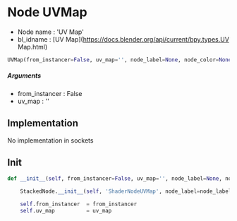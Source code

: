 # Node UVMap

- Node name : 'UV Map'
- bl_idname : [UV Map](https://docs.blender.org/api/current/bpy.types.UV Map.html)


``` python
UVMap(from_instancer=False, uv_map='', node_label=None, node_color=None)
```
##### Arguments

- from_instancer : False
- uv_map : ''

## Implementation

No implementation in sockets

## Init

``` python
def __init__(self, from_instancer=False, uv_map='', node_label=None, node_color=None):

    StackedNode.__init__(self, 'ShaderNodeUVMap', node_label=node_label, node_color=node_color)

    self.from_instancer  = from_instancer
    self.uv_map          = uv_map
```
